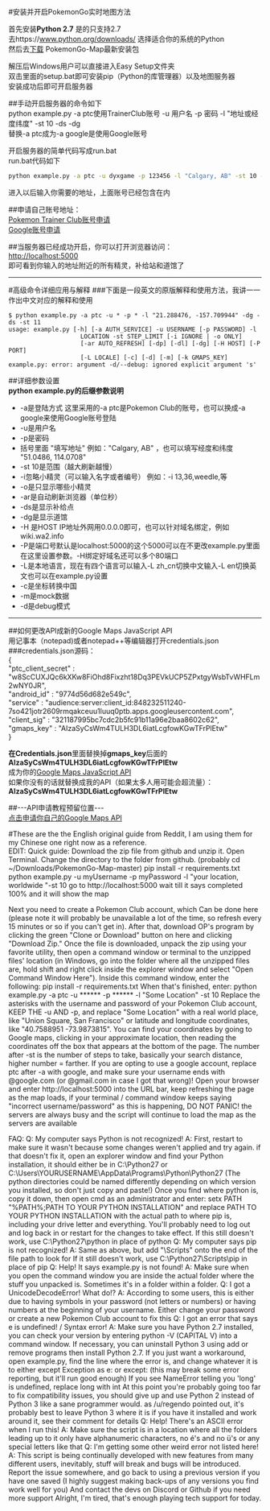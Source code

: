 #安装并开启PokemonGo实时地图方法  

首先安装**Python 2.7** 是的只支持2.7  
去https://www.python.org/downloads/ 选择适合你的系统的Python  
然后去[下载](https://github.com/AHAAAAAAA/PokemonGo-Map/archive/master.zip) PokemonGo-Map最新安装包  

解压后Windows用户可以直接进入Easy Setup文件夹  
双击里面的setup.bat即可安装pip（Python的库管理器）以及地图服务器  
安装成功后即可开启服务器

##手动开启服务器的命令如下  
python example.py -a ptc使用TrainerClub账号 -u 用户名 -p 密码 -l "地址或经度纬度" -st 10 -ds -dg  
替换-a ptc成为-a google是使用Google账号  

开启服务器的简单代码写成run.bat  
run.bat代码如下  
```bat
python example.py -a ptc -u dyxgame -p 123456 -l "Calgary, AB" -st 10 -dp -dg
```
进入以后输入你需要的地址，上面账号已经包含在内  

##申请自己账号地址：  
[Pokemon Trainer Club账号申请](https://club.pokemon.com/us/pokemon-trainer-club/sign-up/)  
[Google账号申请](https://accounts.google.com)

##当服务器已经成功开启，你可以打开浏览器访问：  
[http://localhost:5000](http://localhost:5000)  
即可看到你输入的地址附近的所有精灵，补给站和道馆了  

-------------------------------------------
#高级命令详细应用与解释
###下面是一段英文的原版解释和使用方法，我讲一一作出中文对应的解释和使用  
```shell
$ python example.py -a ptc -u * -p * -l "21.288476, -157.709944" -dg -ds -st 11
usage: example.py [-h] [-a AUTH_SERVICE] -u USERNAME [-p PASSWORD] -l
                    LOCATION -st STEP_LIMIT [-i IGNORE | -o ONLY]
                    [-ar AUTO_REFRESH] [-dp] [-dl] [-dg] [-H HOST] [-P PORT]
                    [-L LOCALE] [-c] [-d] [-m] [-k GMAPS_KEY]
example.py: error: argument -d/--debug: ignored explicit argument 's'
```
##详细参数设置  
**python example.py的后缀参数说明**  
* -a是登陆方式 这里采用的-a ptc是Pokemon Club的账号，也可以换成-a google来使用Google账号登陆
* -u是用户名 
* -p是密码
* 括号里面 "填写地址" 例如："Calgary, AB" ，也可以填写经度和纬度 "51.0486, 114.0708"
* -st 10是范围（越大刷新越慢）
* -i忽略小精灵（可以输入名字或者编号） 例如：-i 13,36,weedle,等
* -o是只显示哪些小精灵
* -ar是自动刷新浏览器（单位秒）
* -ds是显示补给点 
* -dg是显示道馆 
* -H 是HOST IP地址外网用0.0.0.0即可，也可以针对域名绑定，例如wiki.wa2.info
* -P是端口号默认是localhost:5000的这个5000可以在不更改example.py里面在这里设置参数。-H绑定好域名还可以多个80端口
* -L是本地语言，现在有四个语言可以输入-L zh_cn切换中文输入-L en切换英文也可以在example.py设置
* -c是坐标转换中国
* -m是mock数据
* -d是debug模式


-------------------------------------------
##如何更改API成新的Google Maps JavaScript API  
用记事本（notepad)或者notepad++等编辑器打开credentials.json  
###credentials.json源码：  
{  
	"ptc_client_secret"	: "w8ScCUXJQc6kXKw8FiOhd8Fixzht18Dq3PEVkUCP5ZPxtgyWsbTvWHFLm2wNY0JR",  
	"android_id"		: "9774d56d682e549c",  
	"service"			:   "audience:server:client_id:848232511240-7so421jotr2609rmqakceuu1luuq0ptb.apps.googleusercontent.com",  
	"client_sig"		: "321187995bc7cdc2b5fc91b11a96e2baa8602c62",  
	"gmaps_key"			: "AIzaSyCsWm4TULH3DL6iatLcgfowKGwTFrPlEtw"  
}  
  
**在Credentials.json**里面替换掉**gmaps_key**后面的**AIzaSyCsWm4TULH3DL6iatLcgfowKGwTFrPlEtw**  
成为你的[Google Maps JavaScript API](https://console.developers.google.com/flows/enableapi?apiid=maps_backend,geocoding_backend,directions_backend,distance_matrix_backend,elevation_backend,places_backend&keyType=CLIENT_SIDE&reusekey=true)  
如果你没有的话就替换成我的API（如果太多人用可能会超流量）：__AIzaSyCsWm4TULH3DL6iatLcgfowKGwTFrPlEtw__  

##---API申请教程预留位置---  
[点击申请你自己的Google Maps API](https://console.developers.google.com/flows/enableapi?apiid=maps_backend,geocoding_backend,directions_backend,distance_matrix_backend,elevation_backend,places_backend&keyType=CLIENT_SIDE&reusekey=true "Google Maps JavaScript API")  




#These are the the English original guide from Reddit, I am using them for my Chinese one right now as a reference.  
EDIT: Quick guide:
Download the zip file from github and unzip it.
Open Terminal.
Change the directory to the folder from github. (probably cd ~/Downloads/PokemonGo-Map-master)
pip install -r requirements.txt
python example.py -u myUsername -p myPassword -l "your location, worldwide "-st 10
go to http://localhost:5000
wait till it says completed 100% and it will show the map



Next you need to create a Pokemon Club account, which Can be done here (please note it will probably be unavailable a lot of the time, so refresh every 15 minutes or so if you can't get in). After that, download OP's program by clicking the green "Clone or Download" button on here and clicking "Download Zip." Once the file is downloaded, unpack the zip using your favorite utility, then open a command window or terminal to the unzipped files' location (in Windows, go into the folder where all the unzipped files are, hold shift and right click inside the explorer window and select "Open Command Window Here"). Inside this command window, enter the following:
pip install -r requirements.txt
When that's finished, enter:
python example.py -a ptc -u ****** -p ****** -l "Some Location" -st 10
Replace the asterisks with the username and password of your Pokemon Club account, KEEP THE -u AND -p, and replace "Some Location" with a real world place, like "Union Square, San Francisco" or latitude and longitude coordinates, like "40.7588951 -73.9873815". You can find your coordinates by going to Google maps, clicking in your approximate location, then reading the coordinates off the box that appears at the bottom of the page. The number after -st is the number of steps to take, basically your search distance, higher number = farther.
If you are opting to use a google account, replace ptc after -a with google, and make sure your username ends with @google.com (or @gmail.com in case I got that wrong)!
Open your browser and enter http://localhost:5000 into the URL bar, keep refreshing the page as the map loads, if your terminal / command window keeps saying "incorrect username/password" as this is happening, DO NOT PANIC! the servers are always busy and the script will continue to load the map as the servers are available



FAQ:
Q: My computer says Python is not recognized!
A: First, restart to make sure it wasn't because some changes weren't applied and try again.
if that doesn't fix it, open an explorer window and find your Python installation, it should either be in C:\Python27 or C:\Users\YOURUSERNAME\AppData\Programs\Python\Python27 (The python directories could be named differently depending on which version you installed, so don't just copy and paste!)
Once you find where python is, copy it down, then open cmd as an administrator and enter:
setx PATH "%PATH%;PATH TO YOUR PYTHON INSTALLATION"
and replace PATH TO YOUR PYTHON INSTALLATION with the actual path to where pip is, including your drive letter and everything. You'll probably need to log out and log back in or restart for the changes to take effect.
If this still doesn't work, use C:\Python27\python in place of python
Q: My computer says pip is not recognized!
A: Same as above, but add "\Scripts" onto the end of the file path to look for
If it still doesn't work, use C:\Python27\Scripts\pip in place of pip
Q: Help! It says example.py is not found!
A: Make sure when you open the command window you are inside the actual folder where the stuff you unpacked is. Sometimes it's in a folder within a folder.
Q: I got a UnicodeDecodeError! What do!?
A: According to some users, this is either due to having symbols in your password (not letters or numbers) or having numbers at the beginning of your username. Either change your password or create a new Pokemon Club account to fix this
Q: I got an error that says e is undefined! / Syntax error!
A: Make sure you have Python 2.7 installed, you can check your version by entering python -V (CAPITAL V) into a command window. If necessary, you can uninstall Python 3 using add or remove programs then install Python 2.7. If you just want a workaround, open example.py, find the line where the error is, and change whatever it is to either except Exception as e: or except: (this may break some error reporting, but it'll run good enough)
If you see NameError telling you 'long' is undefined, replace long with int
At this point you're probably going too far to fix compatibility issues, you should give up and use Python 2 instead of Python 3 like a sane programmer would.
as /u/regendo pointed out, it's probably best to leave Python 3 where it is if you have it installed and work around it, see their comment for details
Q: Help! There's an ASCII error when I run this!
A: Make sure the script is in a location where all the folders leading up to it only have alphanumeric characters, no é's and no ü's or any special letters like that
Q: I'm getting some other weird error not listed here!
A: This script is being continually developed with new features from many different users, inevitably, stuff will break and bugs will be introduced. Report the issue somewhere, and go back to using a previous version if you have one saved (I highly suggest making back-ups of any versions you find work well for you)
And contact the devs on Discord or Github if you need more support
Alright, I'm tired, that's enough playing tech support for today.
